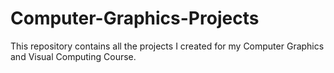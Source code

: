 # Computer-Graphics-Projects
This repository contains all the projects I created for my Computer Graphics and Visual Computing Course.

